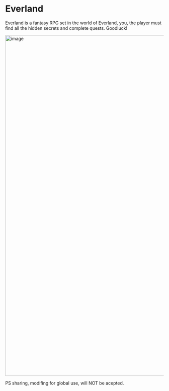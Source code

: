 # Everland
Everland is a fantasy RPG set in the world of Everland, you, the player must find all the hidden secrets and complete quests. Goodluck!

<img width="1919" height="1079" alt="image" src="https://github.com/user-attachments/assets/cc24576c-50f7-495d-bac8-375d88c17c56" />




PS sharing, modifing for global use, will NOT be acepted.
